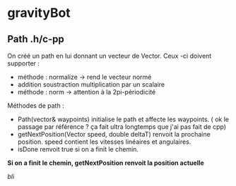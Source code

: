 gravityBot
==========

Path .h/c-pp
------------

On créé un path en lui donnant un vecteur de Vector. Ceux -ci doivent supporter :
- méthode : normalize -> rend le vecteur normé
- addition soustraction multiplication par un scalaire
- méthode : norm -> attention à la 2pi-périodicité

Méthodes de path :
- Path(vector<Position>& waypoints) initialise le path et affecte les waypoints. ( ok le passage par référence ? ça fait ultra longtemps que j'ai pas fait de cpp)
- getNextPosition(Vector speed, double deltaT) renvoit la prochaine position. speed contient les vitesses linéaires et angulaires.
- isDone renvoit true si on a finit le chemin.

**Si on a finit le chemin, getNextPosition renvoit la position actuelle**


*bli*